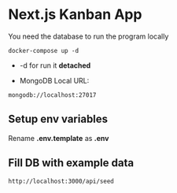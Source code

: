 # Next.js Kanban App

You need the database to run the program locally

```
docker-compose up -d
```

- -d for run it **detached**

- MongoDB Local URL:

```
mongodb://localhost:27017
```

## Setup env variables

Rename **.env.template** as **.env**

## Fill DB with example data

```
http://localhost:3000/api/seed
```
